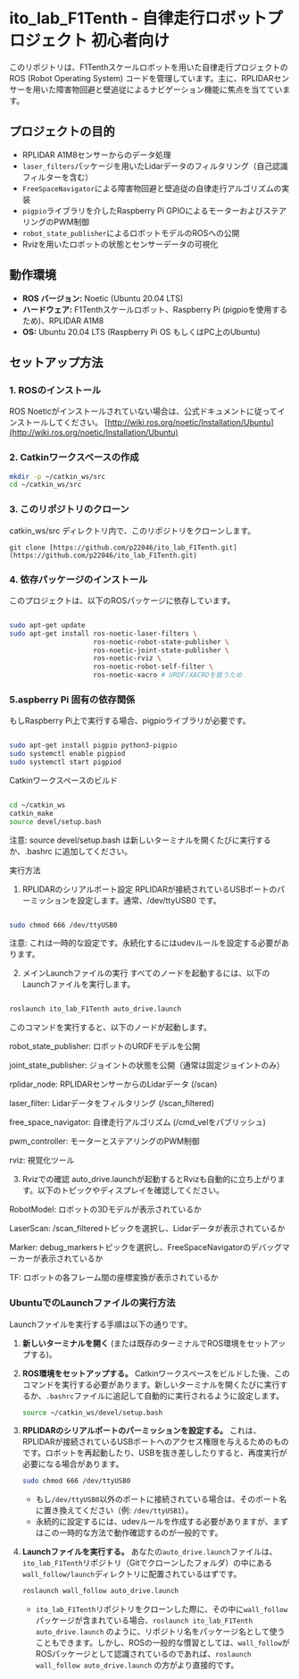 # ito_lab_F1Tenth - 自律走行ロボットプロジェクト 初心者向け

このリポジトリは、F1Tenthスケールロボットを用いた自律走行プロジェクトのROS (Robot Operating System) コードを管理しています。主に、RPLIDARセンサーを用いた障害物回避と壁追従によるナビゲーション機能に焦点を当てています。

## プロジェクトの目的

* RPLIDAR A1M8センサーからのデータ処理
* `laser_filters`パッケージを用いたLidarデータのフィルタリング（自己認識フィルターを含む）
* `FreeSpaceNavigator`による障害物回避と壁追従の自律走行アルゴリズムの実装
* `pigpio`ライブラリを介したRaspberry Pi GPIOによるモーターおよびステアリングのPWM制御
* `robot_state_publisher`によるロボットモデルのROSへの公開
* Rvizを用いたロボットの状態とセンサーデータの可視化

## 動作環境

* **ROS バージョン:** Noetic (Ubuntu 20.04 LTS)
* **ハードウェア:** F1Tenthスケールロボット、Raspberry Pi (pigpioを使用するため)、RPLIDAR A1M8
* **OS:** Ubuntu 20.04 LTS (Raspberry Pi OS もしくはPC上のUbuntu)

## セットアップ方法

### 1. ROSのインストール

ROS Noeticがインストールされていない場合は、公式ドキュメントに従ってインストールしてください。
[http://wiki.ros.org/noetic/Installation/Ubuntu](http://wiki.ros.org/noetic/Installation/Ubuntu)

### 2. Catkinワークスペースの作成

```bash
mkdir -p ~/catkin_ws/src
cd ~/catkin_ws/src
```
### 3. このリポジトリのクローン
catkin_ws/src ディレクトリ内で、このリポジトリをクローンします。
```
git clone [https://github.com/p22046/ito_lab_F1Tenth.git](https://github.com/p22046/ito_lab_F1Tenth.git)
```
### 4. 依存パッケージのインストール
このプロジェクトは、以下のROSパッケージに依存しています。

```bash

sudo apt-get update
sudo apt-get install ros-noetic-laser-filters \
                     ros-noetic-robot-state-publisher \
                     ros-noetic-joint-state-publisher \
                     ros-noetic-rviz \
                     ros-noetic-robot-self-filter \
                     ros-noetic-xacro # URDF/XACROを扱うため
```
### 5.aspberry Pi 固有の依存関係
もしRaspberry Pi上で実行する場合、pigpioライブラリが必要です。

```bash

sudo apt-get install pigpio python3-pigpio
sudo systemctl enable pigpiod
sudo systemctl start pigpiod
```
 Catkinワークスペースのビルド
```bash

cd ~/catkin_ws
catkin_make
source devel/setup.bash
```
注意: source devel/setup.bash は新しいターミナルを開くたびに実行するか、.bashrc に追加してください。

実行方法
1. RPLIDARのシリアルポート設定
RPLIDARが接続されているUSBポートのパーミッションを設定します。通常、/dev/ttyUSB0 です。

```bash

sudo chmod 666 /dev/ttyUSB0
```
注意: これは一時的な設定です。永続化するにはudevルールを設定する必要があります。

2. メインLaunchファイルの実行
すべてのノードを起動するには、以下のLaunchファイルを実行します。

```bash

roslaunch ito_lab_F1Tenth auto_drive.launch
```
このコマンドを実行すると、以下のノードが起動します。

robot_state_publisher: ロボットのURDFモデルを公開

joint_state_publisher: ジョイントの状態を公開（通常は固定ジョイントのみ）

rplidar_node: RPLIDARセンサーからのLidarデータ (/scan)

laser_filter: Lidarデータをフィルタリング (/scan_filtered)

free_space_navigator: 自律走行アルゴリズム (/cmd_velをパブリッシュ)

pwm_controller: モーターとステアリングのPWM制御

rviz: 視覚化ツール

3. Rvizでの確認
auto_drive.launchが起動するとRvizも自動的に立ち上がります。以下のトピックやディスプレイを確認してください。

RobotModel: ロボットの3Dモデルが表示されているか

LaserScan: /scan_filteredトピックを選択し、Lidarデータが表示されているか

Marker: debug_markersトピックを選択し、FreeSpaceNavigatorのデバッグマーカーが表示されているか

TF: ロボットの各フレーム間の座標変換が表示されているか


### UbuntuでのLaunchファイルの実行方法

Launchファイルを実行する手順は以下の通りです。

1.  **新しいターミナルを開く** (または既存のターミナルでROS環境をセットアップする)。

2.  **ROS環境をセットアップする。**
    Catkinワークスペースをビルドした後、このコマンドを実行する必要があります。新しいターミナルを開くたびに実行するか、`.bashrc`ファイルに追記して自動的に実行されるように設定します。

    ```bash
    source ~/catkin_ws/devel/setup.bash
    ```

3.  **RPLIDARのシリアルポートのパーミッションを設定する。**
    これは、RPLIDARが接続されているUSBポートへのアクセス権限を与えるためのものです。ロボットを再起動したり、USBを抜き差ししたりすると、再度実行が必要になる場合があります。

    ```bash
    sudo chmod 666 /dev/ttyUSB0
    ```
    * もし`/dev/ttyUSB0`以外のポートに接続されている場合は、そのポート名に置き換えてください（例: `/dev/ttyUSB1`）。
    * 永続的に設定するには、udevルールを作成する必要がありますが、まずはこの一時的な方法で動作確認するのが一般的です。

4.  **Launchファイルを実行する。**
    あなたの`auto_drive.launch`ファイルは、`ito_lab_F1Tenth`リポジトリ（Gitでクローンしたフォルダ）の中にある`wall_follow/launch`ディレクトリに配置されているはずです。

    ```bash
    roslaunch wall_follow auto_drive.launch
    ```
    * `ito_lab_F1Tenth`リポジトリをクローンした際に、その中に`wall_follow`パッケージが含まれている場合、`roslaunch ito_lab_F1Tenth auto_drive.launch` のように、リポジトリ名をパッケージ名として使うこともできます。しかし、ROSの一般的な慣習としては、`wall_follow`がROSパッケージとして認識されているのであれば、`roslaunch wall_follow auto_drive.launch` の方がより直接的です。




                     

